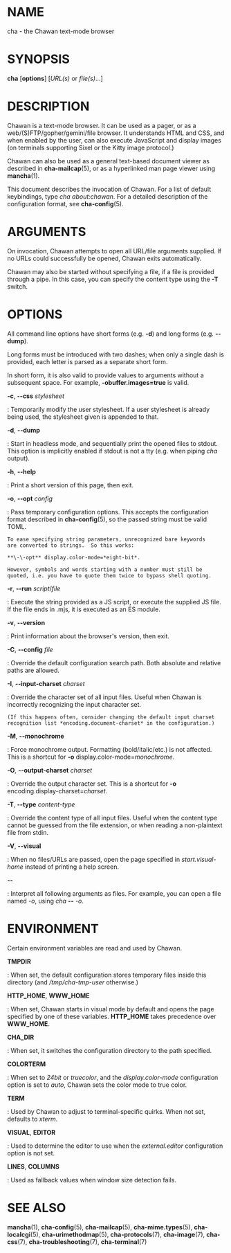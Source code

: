 <!-- MANON
% CHA 1
MANOFF -->

# NAME

cha - the Chawan text-mode browser

# SYNOPSIS

**cha** [**options**] [*URL(s)* or *file(s)*...]

# DESCRIPTION

Chawan is a text-mode browser.  It can be used as a pager, or as a
web/(S)FTP/gopher/gemini/file browser.  It understands HTML and CSS,
and when enabled by the user, can also execute JavaScript and display
images (on terminals supporting Sixel or the Kitty image protocol.)

Chawan can also be used as a general text-based document viewer as
described in **cha-mailcap**(5), or as a hyperlinked man page viewer
using **mancha**(1).

This document describes the invocation of Chawan.  For a list of default
keybindings, type *cha about:chawan*.  For a detailed description of
the configuration format, see **cha-config**(5).

# ARGUMENTS

On invocation, Chawan attempts to open all URL/file arguments supplied.
If no URLs could successfully be opened, Chawan exits automatically.

Chawan may also be started without specifying a file, if a file is
provided through a pipe.  In this case, you can specify the content type
using the **\-T** switch.

# OPTIONS

All command line options have short forms (e.g. **\-d**) and long
forms (e.g. **\-\-dump**).

Long forms must be introduced with two dashes; when only a single
dash is provided, each letter is parsed as a separate short form.

In short form, it is also valid to provide values to arguments without a
subsequent space.  For example, **\-obuffer.images=true** is valid.

**\-c**, **\-\-css** *stylesheet*

: Temporarily modify the user stylesheet.  If a user stylesheet is
  already being used, the stylesheet given is appended to that.

**\-d**, **\-\-dump**

: Start in headless mode, and sequentially print the opened files to
  stdout.  This option is implicitly enabled if stdout is not a tty
  (e.g. when piping *cha* output).

**\-h**, **\-\-help**

: Print a short version of this page, then exit.

**\-o**, **\-\-opt** *config*

: Pass temporary configuration options.  This accepts the configuration
  format described in **cha-config**(5), so the passed string must
  be valid TOML.

    To ease specifying string parameters, unrecognized bare keywords
    are converted to strings.  So this works:

    **\-\-opt** display.color-mode=*eight-bit*.

    However, symbols and words starting with a number must still be
    quoted, i.e. you have to quote them twice to bypass shell quoting.

**\-r**, **\-\-run** *script*/*file*

: Execute the string provided as a JS script, or execute the supplied JS
  file.  If the file ends in .mjs, it is executed as an ES module.

**\-v**, **\-\-version**

: Print information about the browser's version, then exit.

**\-C**, **\-\-config** *file*

: Override the default configuration search path.  Both absolute and
  relative paths are allowed.

**\-I**, **\-\-input-charset** *charset*

: Override the character set of all input files.  Useful when Chawan is
  incorrectly recognizing the input character set.

    (If this happens often, consider changing the default input charset
    recognition list *encoding.document-charset* in the configuration.)

**\-M**, **\-\-monochrome**

: Force monochrome output.  Formatting (bold/italic/etc.) is not
  affected.  This is a shortcut for **\-o**
  display.color\-mode=*monochrome*.

**\-O**, **\-\-output-charset** *charset*

: Override the output character set.  This is a shortcut for **\-o**
  encoding.display\-charset=*charset*.

**\-T**, **\-\-type** *content-type*

: Override the content type of all input files.  Useful when the content
  type cannot be guessed from the file extension, or when reading a
  non-plaintext file from stdin.

**\-V**, **\-\-visual**

: When no files/URLs are passed, open the page specified in
  *start.visual-home* instead of printing a help screen.

**\-\-**

: Interpret all following arguments as files.  For example, you can
  open a file named *\-o*, using *cha* **\-\-** *\-o*.

# ENVIRONMENT

Certain environment variables are read and used by Chawan.

**TMPDIR**

: When set, the default configuration stores temporary files inside this
  directory (and */tmp/cha-tmp-user* otherwise.)

**HTTP_HOME**, **WWW_HOME**

: When set, Chawan starts in visual mode by default and opens the page
  specified by one of these variables.  **HTTP_HOME** takes precedence
  over **WWW_HOME**.

**CHA_DIR**

: When set, it switches the configuration directory to the path specified.

**COLORTERM**

: When set to *24bit* or *truecolor*, and the *display.color-mode*
  configuration option is set to *auto*, Chawan sets the color mode to
  true color.

**TERM**

: Used by Chawan to adjust to terminal-specific quirks.  When not
  set, defaults to *xterm*.

**VISUAL**, **EDITOR**

: Used to determine the editor to use when the *external.editor*
  configuration option is not set.

**LINES**, **COLUMNS**

: Used as fallback values when window size detection fails.

# SEE ALSO

**mancha**(1), **cha\-config**(5), **cha\-mailcap**(5),
**cha\-mime.types**(5), **cha\-localcgi**(5), **cha\-urimethodmap**(5),
**cha\-protocols**(7), **cha\-image**(7), **cha\-css**(7),
**cha\-troubleshooting**(7), **cha\-terminal**(7)
